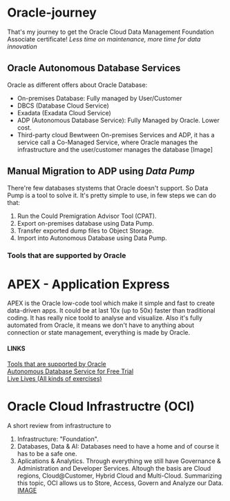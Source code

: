 # Oracle-journey
That's my journey to get the Oracle Cloud Data Management Foundation Associate certificate!
*Less time on maintenance, more time for data innovation*

## Oracle Autonomous Database Services
Oracle as different offers about Oracle Database:
- On-premises Database: Fully managed by User/Customer
- DBCS (Database Cloud Service)
- Exadata (Exadata Cloud Service)
- ADP (Autonomous Database Service): Fully Managed by Oracle. Lower cost. 
- Third-party cloud
Bewtween On-premises Services and ADP, it has a service call a Co-Managed Service, where Oracle manages the infrastructure and the user/customer manages the database
[Image]
## Manual Migration to ADP using *Data Pump*
There're few databases stystems that Oracle doesn't support. So Data Pump is a tool to solve it. 
It's pretty simple to use, in few steps we can do that:
1. Run the Could Premigration Advisor Tool (CPAT).
2. Export on-premises database using Data Pump.
3. Transfer exported dump files to Object Storage.
4. Import into Autonomous Database using Data Pump.
### Tools that are supported by Oracle 

# APEX - Application Express
APEX is the Oracle low-code tool which make it simple and fast to create data-driven apps.
It could be at last 10x (up to 50x) faster than traditional coding.
It has really nice toold to analyse and visualize.
Also it's fully automated from Oracle, it means we don't have to anything about connection or state management, everything is made by Oracle. 
#### LINKS
[Tools that are supported by Oracle](https://oracle.com/autonomous-database/tools/) </br>
[Autonomous Database Service for Free Trial](https://oracle.com/cloud/free) </br>
[Live Lives (All kinds of exercises)](https://developer.oracle.com/livelabs) </br>

# Oracle Cloud Infrastructre (OCI)
A short review from infrastructure to 
1. Infrastructure: "Foundation".
2. Databases, Data & AI: Databases need to have a home and of course it has to be a safe one.
3. Aplications & Analytics.
Through everything we still have Governance & Administration and Developer Services.
Altough the basis are Cloud regions, Cloud@Customer, Hybrid Cloud and Multi-Cloud.
Summarizing this topic, OCI allows us to Store, Access, Govern and Analyze our Data. 
[IMAGE]()

